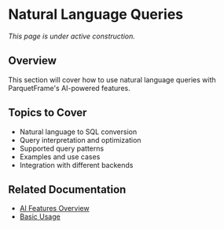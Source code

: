# Natural Language Queries

_This page is under active construction._

## Overview

This section will cover how to use natural language queries with ParquetFrame's AI-powered features.

## Topics to Cover

- Natural language to SQL conversion
- Query interpretation and optimization
- Supported query patterns
- Examples and use cases
- Integration with different backends

## Related Documentation

- [AI Features Overview](../ai-features.md)
- [Basic Usage](../usage.md)
